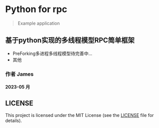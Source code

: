 # Python for rpc
> Example application

## 基于python实现的多线程模型RPC简单框架
* PreForking多进程多线程模型待完善中...
* 其他


###  作者 James

#### 2023-05 月

## LICENSE
This project is licensed under the MIT License (see the
[LICENSE](LICENSE) file for details).


